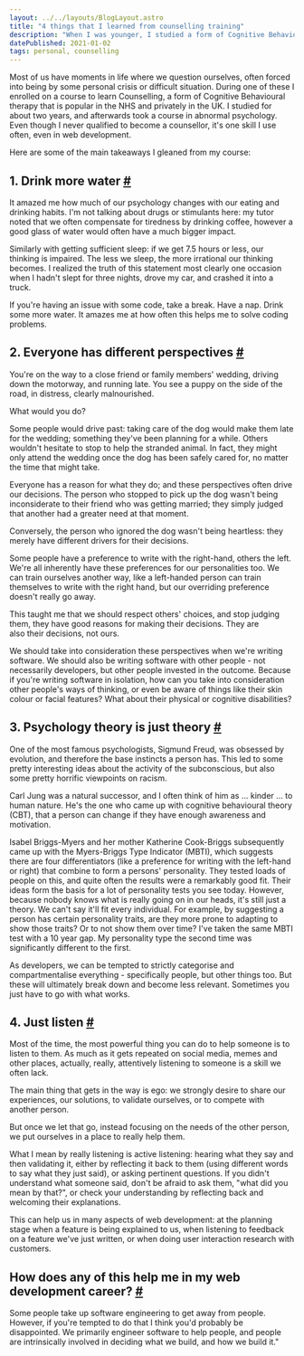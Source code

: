 ```yaml
---
layout: ../../layouts/BlogLayout.astro
title: "4 things that I learned from counselling training"
description: "When I was younger, I studied a form of Cognitive Behavioural therapy called Counselling. I studied for over 2 years but never took it up as a career. Even so, there are some valuable lessons that continue to help me in my web development career. Here are four of them."
datePublished: 2021-01-02
tags: personal, counselling
---
```

Most of us have moments in life where we question ourselves, often forced into being by some personal crisis or difficult situation. During one of these I enrolled on a course to learn Counselling, a form of Cognitive Behavioural therapy that is popular in the NHS and privately in the UK. I studied for about two years, and afterwards took a course in abnormal psychology. Even though I never qualified to become a counsellor, it's one skill I use often, even in web development.

Here are some of the main takeaways I gleaned from my course:

## 1\. Drink more water [#](https://deliciousreverie.co.uk/posts/4-things-learned-from-counselling-training/#1.-drink-more-water)

It amazed me how much of our psychology changes with our eating and drinking habits. I'm not talking about drugs or stimulants here: my tutor noted that we often compensate for tiredness by drinking coffee, however a good glass of water would often have a much bigger impact.

Similarly with getting sufficient sleep: if we get 7.5 hours or less, our thinking is impaired. The less we sleep, the more irrational our thinking becomes. I realized the truth of this statement most clearly one occasion when I hadn't slept for three nights, drove my car, and crashed it into a truck.

If you're having an issue with some code, take a break. Have a nap. Drink some more water. It amazes me at how often this helps me to solve coding problems.

## 2\. Everyone has different perspectives [#](https://deliciousreverie.co.uk/posts/4-things-learned-from-counselling-training/#2.-everyone-has-different-perspectives)

You're on the way to a close friend or family members' wedding, driving down the motorway, and running late. You see a puppy on the side of the road, in distress, clearly malnourished.

What would you do?

Some people would drive past: taking care of the dog would make them late for the wedding; something they've been planning for a while. Others wouldn't hesitate to stop to help the stranded animal. In fact, they might only attend the wedding once the dog has been safely cared for, no matter the time that might take.

Everyone has a reason for what they do; and these perspectives often drive our decisions. The person who stopped to pick up the dog wasn't being inconsiderate to their friend who was getting married; they simply judged that another had a greater need at that moment.

Conversely, the person who ignored the dog wasn't being heartless: they merely have different drivers for their decisions.

Some people have a preference to write with the right-hand, others the left. We're all inherently have these preferences for our personalities too. We can train ourselves another way, like a left-handed person can train themselves to write with the right hand, but our overriding preference doesn't really go away.

This taught me that we should respect others' choices, and stop judging them, they have good reasons for making their decisions. They are also their decisions, not ours.

We should take into consideration these perspectives when we're writing software. We should also be writing software with other people - not necessarily developers, but other people invested in the outcome. Because if you're writing software in isolation, how can you take into consideration other people's ways of thinking, or even be aware of things like their skin colour or facial features? What about their physical or cognitive disabilities?

## 3\. Psychology theory is just theory [#](https://deliciousreverie.co.uk/posts/4-things-learned-from-counselling-training/#3.-psychology-theory-is-just-theory)

One of the most famous psychologists, Sigmund Freud, was obsessed by evolution, and therefore the base instincts a person has. This led to some pretty interesting ideas about the activity of the subconscious, but also some pretty horrific viewpoints on racism.

Carl Jung was a natural successor, and I often think of him as ... kinder ... to human nature. He's the one who came up with cognitive behavioural theory (CBT), that a person can change if they have enough awareness and motivation.

Isabel Briggs-Myers and her mother Katherine Cook-Briggs subsequently came up with the Myers-Briggs Type Indicator (MBTI), which suggests there are four differentiators (like a preference for writing with the left-hand or right) that combine to form a persons' personality. They tested loads of people on this, and quite often the results were a remarkably good fit. Their ideas form the basis for a lot of personality tests you see today. However, because nobody knows what is really going on in our heads, it's still just a theory. We can't say it'll fit every individual. For example, by suggesting a person has certain personality traits, are they more prone to adapting to show those traits? Or to not show them over time? I've taken the same MBTI test with a 10 year gap. My personality type the second time was significantly different to the first.

As developers, we can be tempted to strictly categorise and compartmentalise everything - specifically people, but other things too. But these will ultimately break down and become less relevant. Sometimes you just have to go with what works.

## 4\. Just listen [#](https://deliciousreverie.co.uk/posts/4-things-learned-from-counselling-training/#4.-just-listen)

Most of the time, the most powerful thing you can do to help someone is to listen to them. As much as it gets repeated on social media, memes and other places, actually, really, attentively listening to someone is a skill we often lack.

The main thing that gets in the way is ego: we strongly desire to share our experiences, our solutions, to validate ourselves, or to compete with another person.

But once we let that go, instead focusing on the needs of the other person, we put ourselves in a place to really help them.

What I mean by really listening is active listening: hearing what they say and then validating it, either by reflecting it back to them (using different words to say what they just said), or asking pertinent questions. If you didn't understand what someone said, don't be afraid to ask them, "what did you mean by that?", or check your understanding by reflecting back and welcoming their explanations.

This can help us in many aspects of web development: at the planning stage when a feature is being explained to us, when listening to feedback on a feature we've just written, or when doing user interaction research with customers.

## How does any of this help me in my web development career? [#](https://deliciousreverie.co.uk/posts/4-things-learned-from-counselling-training/#how-does-any-of-this-help-me-in-my-web-development-career)

Some people take up software engineering to get away from people. However, if you're tempted to do that I think you'd probably be disappointed. We primarily engineer software to help people, and people are intrinsically involved in deciding what we build, and how we build it."